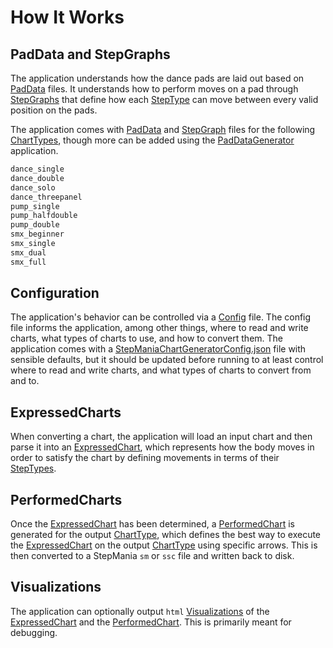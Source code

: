 # How It Works

## PadData and StepGraphs

The application understands how the dance pads are laid out based on [PadData](https://github.com/PerryAsleep/StepManiaLibrary/blob/main/StepManiaLibrary/docs/PadData.md) files. It understands how to perform moves on a pad through [StepGraphs](https://github.com/PerryAsleep/StepManiaLibrary/blob/main/StepManiaLibrary/docs/StepGraphs.md) that define how each [StepType](https://github.com/PerryAsleep/StepManiaLibrary/blob/main/StepManiaLibrary/docs/StepTypes.md) can move between every valid position on the pads.

The application comes with [PadData](https://github.com/PerryAsleep/StepManiaLibrary/blob/main/StepManiaLibrary/docs/PadData.md) and [StepGraph](https://github.com/PerryAsleep/StepManiaLibrary/blob/main/StepManiaLibrary/docs/StepGraphs.md) files for the following [ChartTypes](https://github.com/PerryAsleep/StepManiaLibrary/blob/main/StepManiaLibrary/docs/ChartType.md), though more can be added using the [PadDataGenerator](https://github.com/PerryAsleep/PadDataGenerator) application.

```C#
dance_single
dance_double
dance_solo
dance_threepanel
pump_single
pump_halfdouble
pump_double
smx_beginner
smx_single
smx_dual
smx_full
```

## Configuration

The application's behavior can be controlled via a [Config](Config.md) file. The config file informs the application, among other things, where to read and write charts, what types of charts to use, and how to convert them. The application comes with a [StepManiaChartGeneratorConfig.json](../StepManiaChartGeneratorConfig.json) file with sensible defaults, but it should be updated before running to at least control where to read and write charts, and what types of charts to convert from and to.

## ExpressedCharts

When converting a chart, the application will load an input chart and then parse it into an [ExpressedChart](https://github.com/PerryAsleep/StepManiaLibrary/blob/main/StepManiaLibrary/docs/ExpressedChart.md), which represents how the body moves in order to satisfy the chart by defining movements in terms of their [StepTypes](https://github.com/PerryAsleep/StepManiaLibrary/blob/main/StepManiaLibrary/docs/StepTypes.md).

## PerformedCharts

Once the [ExpressedChart](https://github.com/PerryAsleep/StepManiaLibrary/blob/main/StepManiaLibrary/docs/ExpressedChart.md) has been determined, a [PerformedChart](https://github.com/PerryAsleep/StepManiaLibrary/blob/main/StepManiaLibrary/docs/PerformedChart.md) is generated for the output [ChartType](https://github.com/PerryAsleep/StepManiaLibrary/blob/main/StepManiaLibrary/docs/ChartType.md), which defines the best way to execute the [ExpressedChart](https://github.com/PerryAsleep/StepManiaLibrary/blob/main/StepManiaLibrary/docs/ExpressedChart.md) on the output [ChartType](https://github.com/PerryAsleep/StepManiaLibrary/blob/main/StepManiaLibrary/docs/ChartType.md) using specific arrows. This is then converted to a StepMania `sm` or `ssc` file and written back to disk.

## Visualizations

The application can optionally output `html` [Visualizations](Visualizations.md) of the [ExpressedChart](https://github.com/PerryAsleep/StepManiaLibrary/blob/main/StepManiaLibrary/docs/ExpressedChart.md) and the [PerformedChart](https://github.com/PerryAsleep/StepManiaLibrary/blob/main/StepManiaLibrary/docs/PerformedChart.md). This is primarily meant for debugging.
